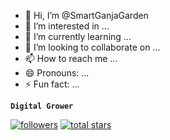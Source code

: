 - 👋 Hi, I’m @SmartGanjaGarden
- 👀 I’m interested in ...
- 🌱 I’m currently learning ...
- 💞️ I’m looking to collaborate on ...
- 📫 How to reach me ...
- 😄 Pronouns: ...
- ⚡ Fun fact: ...

**`Digital Grower`**

 <p align="left">
      <a href="https://github.com/ForrestKnight?tab=followers">
         <img alt="followers" title="Follow me on Github" src="https://custom-icon-badges.demolab.com/github/followers/SmartGanjaGarden?color=236ad3&labelColor=1155ba&style=for-the-badge&logo=person-add&label=Follow&logoColor=white"/></a>
      <a href="https://github.com/ForrestKnight?tab=repositories&sort=stargazers">
         <img alt="total stars" title="Total stars on GitHub" src="https://custom-icon-badges.demolab.com/github/stars/SmartGanjaGarden?color=55960c&style=for-the-badge&labelColor=488207&logo=star"/></a>
</p>

<!---
SmartGanjaGarden/SmartGanjaGarden is a ✨ special ✨ repository because its `README.md` (this file) appears on your GitHub profile.
You can click the Preview link to take a look at your changes.
--->

